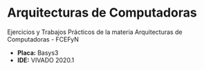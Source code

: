 # Arquitecturas de Computadoras

Ejercicios y Trabajos Prácticos de la materia Arquitecturas de Computadoras - FCEFyN

- **Placa:** Basys3
- **IDE:** VIVADO 2020.1
